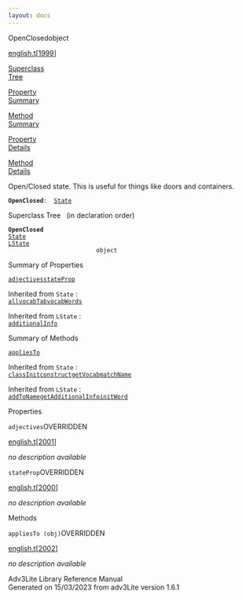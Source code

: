 ```yaml
---
layout: docs
---
```

<span class="title">OpenClosed</span><span class="type">object</span>

[english.t](../file/english.t.html)\[[1999](../source/english.t.html#1999)\]

[Superclass  
Tree](#_SuperClassTree_)

[Property  
Summary](#_PropSummary_)

[Method  
Summary](#_MethodSummary_)

[Property  
Details](#_Properties_)

[Method  
Details](#_Methods_)

<div class="fdesc">

Open/Closed state. This is useful for things like doors and containers.

**`OpenClosed`**` :   `[`State`](../object/State.html)

</div>

<span id="_SuperClassTree_"></span>

<div class="mjhd">

<span class="hdln">Superclass Tree</span>   (in declaration order)

</div>

**`OpenClosed`**  
[`State`](../object/State.html)  
[`LState`](../object/LState.html)  
`                         object`  
<span id="_PropSummary_"></span>

<div class="mjhd">

<span class="hdln">Summary of Properties</span>  

</div>

[`adjectives`](#adjectives)[`stateProp`](#stateProp)

Inherited from `State` :  
[`all`](../object/State.html#all)[`vocabTab`](../object/State.html#vocabTab)[`vocabWords`](../object/State.html#vocabWords)

Inherited from `LState` :  
[`additionalInfo`](../object/LState.html#additionalInfo)

<span id="_MethodSummary_"></span>

<div class="mjhd">

<span class="hdln">Summary of Methods</span>  

</div>

[`appliesTo`](#appliesTo)

Inherited from `State` :  
[`classInit`](../object/State.html#classInit)[`construct`](../object/State.html#construct)[`getVocab`](../object/State.html#getVocab)[`matchName`](../object/State.html#matchName)

Inherited from `LState` :  
[`addToName`](../object/LState.html#addToName)[`getAdditionalInfo`](../object/LState.html#getAdditionalInfo)[`initWord`](../object/LState.html#initWord)

<span id="_Properties_"></span>

<div class="mjhd">

<span class="hdln">Properties</span>  

</div>

<span id="adjectives"></span>

`adjectives`<span class="rem">OVERRIDDEN</span>

[english.t](../file/english.t.html)\[[2001](../source/english.t.html#2001)\]

<div class="desc">

*no description available*

</div>

<span id="stateProp"></span>

`stateProp`<span class="rem">OVERRIDDEN</span>

[english.t](../file/english.t.html)\[[2000](../source/english.t.html#2000)\]

<div class="desc">

*no description available*

</div>

<span id="_Methods_"></span>

<div class="mjhd">

<span class="hdln">Methods</span>  

</div>

<span id="appliesTo"></span>

`appliesTo (obj)`<span class="rem">OVERRIDDEN</span>

[english.t](../file/english.t.html)\[[2002](../source/english.t.html#2002)\]

<div class="desc">

*no description available*

</div>

<div class="ftr">

Adv3Lite Library Reference Manual  
Generated on 15/03/2023 from adv3Lite version 1.6.1

</div>
